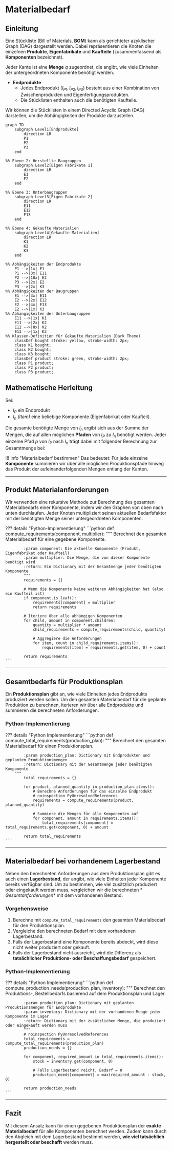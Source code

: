 # Materialbedarf

## Einleitung

Eine Stückliste (Bill of Materials, **BOM**) kann als gerichteter azyklischer Graph (DAG) dargestellt
werden. Dabei repräsentieren die Knoten die einzelnen **Produkte**, **Eigenfabrikate**
und **Kaufteile** (zusammenfassend als **Komponenten** bezeichnet).

Jeder Kante ist eine **Menge** $q$ zugeordnet, die angibt, wie viele Einheiten der
untergeordneten Komponente benötigt werden.

- **Endprodukte**
    - Jedes Endprodukt ($I_{P1}, I_{P2}, I_{P3}$) besteht aus einer Kombination von
      Zwischenprodukten und Eigenfertigungsprodukten.
    - Die Stücklisten enthalten auch die benötigten Kaufteile.

Wir können die Stücklisten in einem Directed Acyclic Graph (DAG) darstellen, um die Abhängigkeiten
der Produkte darzustellen.

```mermaid
graph TD
    subgraph Level1[Endprodukte]
        direction LR
        P1
        P2
        P3
    end

%% Ebene 2: Herstellte Baugruppen
    subgraph Level2[Eigen Fabrikate 1]
        direction LR
        E1
        E2
    end

%% Ebene 3: Unterbaugruppen
    subgraph Level3[Eigen Fabrikate 2]
        direction LR
        E11
        E12
        E13
    end

%% Ebene 4: Gekaufte Materialien
    subgraph Level4[Gekaufte Materialien]
        direction LR
        K1
        K2
        K3
    end

%% Abhängigkeiten der Endprodukte
    P1 -->|1x| E1
    P1 -->|3x| E11
    P2 -->|10x| E2
    P3 -->|2x| E2
    P3 -->|2x| K3
%% Abhängigkeiten der Baugruppen
    E1 -->|3x| E11
    E2 -->|2x| E12
    E2 -->|4x| E13
    E2 -->|1x| K3
%% Abhängigkeiten der Unterbaugruppen
    E11 -->|1x| K1
    E11 -->|2x| K2
    E12 -->|8x| K2
    E13 -->|1x| K3
%% Klassen-Definition für Gekaufte Materialien (Dark Theme)
    classDef bought stroke: yellow, stroke-width: 2px;
    class K1 bought;
    class K2 bought;
    class K3 bought;
    classDef product stroke: green, stroke-width: 2px;
    class P1 product;
    class P2 product;
    class P3 product;
```

## Mathematische Herleitung

Sei:

- $I_P$ ein Endprodukt
- $I_n$ *(Item)* eine beliebige Komponente (Eigenfabrikat oder Kaufteil).


Die gesamte benötigte Menge von $I_n$ ergibt sich aus der Summe der Mengen,
die auf allen möglichen **Pfaden** von $I_P$ zu $I_n$ benötigt werden.
Jeder einzelne Pfad $p$ von $I_P$ nach $I_n$ trägt
dabei mit folgender Berechnung zur Gesamtmenge bei:

!!! info "Materialbedarf bestimmen"
        Das bedeutet: Für jede einzelne **Komponente** summieren wir über alle möglichen Produktionspfade
        hinweg das Produkt der aufeinanderfolgenden Mengen entlang der Kanten.

---

## Produkt Materialanforderungen

Wir verwenden eine rekursive Methode zur Berechnung des gesamten Materialbedarfs einer Komponente,
indem wir den Graphen von oben nach unten durchlaufen. Jeder Knoten multipliziert seinen aktuellen
Bedarfsfaktor mit der benötigten Menge seiner untergeordneten Komponenten.

??? details "Python-Implementierung"
    ```python
        def compute_requirements(component, multiplier):
        """
            Berechnet den gesamten Materialbedarf für eine gegebene Komponente.
    
            :param component: Die aktuelle Komponente (Produkt, Eigenfabrikat oder Kaufteil)
            :param multiplier: Die Menge, die von dieser Komponente benötigt wird
            :return: Ein Dictionary mit der Gesamtmenge jeder benötigten Komponente
            """
            requirements = {}
        
            # Wenn die Komponente keine weiteren Abhängigkeiten hat (also ein Kaufteil ist)
            if component.is_leaf():
                requirements[component] = multiplier
                return requirements
        
            # Iteriere über alle abhängigen Komponenten
            for child, amount in component.children:
                quantity = multiplier * amount
                child_requirements = compute_requirements(child, quantity)
        
                # Aggregiere die Anforderungen
                for item, count in child_requirements.items():
                    requirements[item] = requirements.get(item, 0) + count
        
            return requirements
    ```

---

## Gesamtbedarfs für Produktionsplan

Ein **Produktionsplan** gibt an, wie viele Einheiten jedes Endprodukts produziert werden sollen. Um
den gesamten Materialbedarf für die geplante Produktion zu berechnen, iterieren wir über alle
Endprodukte und summieren die berechneten Anforderungen.

### Python-Implementierung

??? details "Python Implementierung"
    ```python
        def compute_total_requirements(production_plan):
        """
            Berechnet den gesamten Materialbedarf für einen Produktionsplan.
    
            :param production_plan: Dictionary mit Endprodukten und geplanten Produktionsmengen
            :return: Dictionary mit der Gesamtmenge jeder benötigten Komponente
        """
            total_requirements = {}
        
            for product, planned_quantity in production_plan.items():
                # Berechne Anforderungen für das einzelne Endprodukt
                # noinspection PyUnresolvedReferences
                requirements = compute_requirements(product, planned_quantity)
        
                # Summiere die Mengen für alle Komponenten auf
                for component, amount in requirements.items():
                    total_requirements[component] = total_requirements.get(component, 0) + amount
        
            return total_requirements
    ```

---

## Materialbedarf bei vorhandenem Lagerbestand

Neben den berechneten Anforderungen aus dem Produktionsplan gibt es auch einen **Lagerbestand**, der
angibt, wie viele Einheiten jeder Komponente bereits verfügbar sind. Um zu bestimmen, wie viel
zusätzlich produziert oder eingekauft werden muss, vergleichen wir die berechneten *
*Gesamtanforderungen** mit dem vorhandenen Bestand.

### Vorgehensweise

1. Berechne mit `compute_total_requirements` den gesamten Materialbedarf für den Produktionsplan.
2. Vergleiche den berechneten Bedarf mit dem vorhandenen Lagerbestand.
3. Falls der Lagerbestand eine Komponente bereits abdeckt, wird diese nicht weiter produziert oder
   gekauft.
4. Falls der Lagerbestand nicht ausreicht, wird die Differenz als **tatsächlicher Produktions- oder
   Beschaffungsbedarf** gespeichert.

### Python-Implementierung

??? details "Python Implementierung"
    ```python
        def compute_production_needs(production_plan, inventory):
        """
        Berechnet den Produktions-, Bestellbedarfs basierend auf dem Produktionsplan und Lager.
    
            :param production_plan: Dictionary mit geplanten Produktionsmengen für Endprodukte
            :param inventory: Dictionary mit der vorhandenen Menge jeder Komponente im Lager
            :return: Dictionary mit der zusätzlichen Menge, die produziert oder eingekauft werden muss
            """
            # noinspection PyUnresolvedReferences
            total_requirements = compute_total_requirements(production_plan)
            production_needs = {}
        
            for component, required_amount in total_requirements.items():
                stock = inventory.get(component, 0)
        
                # Falls Lagerbestand reicht, Bedarf = 0
                production_needs[component] = max(required_amount - stock, 0)
        
            return production_needs
    ```

---

## Fazit

Mit diesem Ansatz kann für einen gegebenen Produktionsplan der **exakte Materialbedarf** für alle
Komponenten berechnet werden. Zudem kann durch den Abgleich mit dem Lagerbestand bestimmt werden,
**wie viel tatsächlich hergestellt oder beschafft** werden muss.
